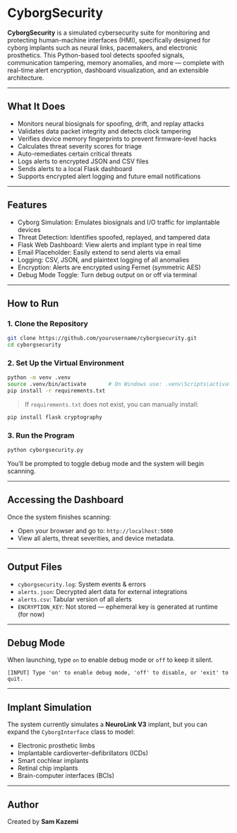 # CyborgSecurity

**CyborgSecurity** is a simulated cybersecurity suite for monitoring and protecting human-machine interfaces (HMI), specifically designed for cyborg implants such as neural links, pacemakers, and electronic prosthetics. This Python-based tool detects spoofed signals, communication tampering, memory anomalies, and more — complete with real-time alert encryption, dashboard visualization, and an extensible architecture.

---

## What It Does

- Monitors neural biosignals for spoofing, drift, and replay attacks  
- Validates data packet integrity and detects clock tampering  
- Verifies device memory fingerprints to prevent firmware-level hacks  
- Calculates threat severity scores for triage  
- Auto-remediates certain critical threats  
- Logs alerts to encrypted JSON and CSV files  
- Sends alerts to a local Flask dashboard  
- Supports encrypted alert logging and future email notifications  

---

## Features

- Cyborg Simulation: Emulates biosignals and I/O traffic for implantable devices  
- Threat Detection: Identifies spoofed, replayed, and tampered data  
- Flask Web Dashboard: View alerts and implant type in real time  
- Email Placeholder: Easily extend to send alerts via email  
- Logging: CSV, JSON, and plaintext logging of all anomalies  
- Encryption: Alerts are encrypted using Fernet (symmetric AES)  
- Debug Mode Toggle: Turn debug output on or off via terminal  

---

## How to Run

### 1. Clone the Repository

```bash
git clone https://github.com/yourusername/cyborgsecurity.git
cd cyborgsecurity
````

### 2. Set Up the Virtual Environment

```bash
python -m venv .venv
source .venv/bin/activate       # On Windows use: .venv\Scripts\activate
pip install -r requirements.txt
```

> If `requirements.txt` does not exist, you can manually install:

```bash
pip install flask cryptography
```

### 3. Run the Program

```bash
python cyborgsecurity.py
```

You’ll be prompted to toggle debug mode and the system will begin scanning.

---

## Accessing the Dashboard

Once the system finishes scanning:

* Open your browser and go to: `http://localhost:5000`
* View all alerts, threat severities, and device metadata.

---

## Output Files

* `cyborgsecurity.log`: System events & errors
* `alerts.json`: Decrypted alert data for external integrations
* `alerts.csv`: Tabular version of all alerts
* `ENCRYPTION_KEY`: Not stored — ephemeral key is generated at runtime (for now)

---

## Debug Mode

When launching, type `on` to enable debug mode or `off` to keep it silent.

```text
[INPUT] Type 'on' to enable debug mode, 'off' to disable, or 'exit' to quit.
```

---

## Implant Simulation

The system currently simulates a **NeuroLink V3** implant, but you can expand the `CyborgInterface` class to model:

* Electronic prosthetic limbs
* Implantable cardioverter-defibrillators (ICDs)
* Smart cochlear implants
* Retinal chip implants
* Brain-computer interfaces (BCIs)

---

## Author

Created by **Sam Kazemi**


